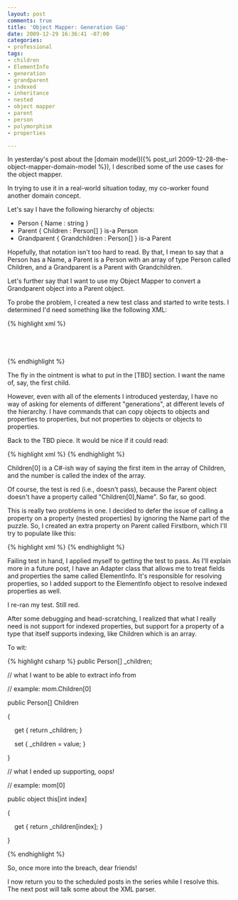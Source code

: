 ```yaml
---
layout: post
comments: true
title: 'Object Mapper: Generation Gap'
date: 2009-12-29 16:36:41 -07:00
categories:
- professional
tags:
- children
- ElementInfo
- generation
- grandparent
- indexed
- inheritance
- nested
- object mapper
- parent
- person
- polymorphism
- properties

---
```

In yesterday's post about the [domain model]({% post_url 2009-12-28-the-object-mapper-domain-model %}), I described some of the use cases for the object mapper.

In trying to use it in a real-world situation today, my co-worker found another domain concept.

Let's say I have the following hierarchy of objects:

*   Person { Name : string }
*   Parent { Children : Person[] } is-a Person
*   Grandparent { Grandchildren : Person[] } is-a Parent

Hopefully, that notation isn't too hard to read. By that, I mean to say that a Person has a Name, a Parent is a Person with an array of type Person called Children, and a Grandparent is a Parent with Grandchildren.

Let's further say that I want to use my Object Mapper to convert a Grandparent object into a Parent object.

To probe the problem, I created a new test class and started to write tests. I determined I'd need something like the following XML:

{% highlight xml %}
<Source ID="source1" Type="Grandparent">  
<Target ID="target1" Type="Parent">  
<Element Source="**[TBD]**" Target="Name" />  
<Element Source="Grandchildren" Target="Children" />  
</Target>  
</Source>
{% endhighlight %}

The fly in the ointment is what to put in the [TBD] section. I want the name of, say, the first child.

However, even with all of the elements I introduced yesterday, I have no way of asking for elements of different "generations", at different levels of the hierarchy. I have commands that can copy objects to objects and properties to properties, but not properties to objects or objects to properties.

Back to the TBD piece. It would be nice if it could read:

{% highlight xml %}
<Element Source="Children[0].Name" Target="Name" />
{% endhighlight %}

Children[0] is a C#-ish way of saying the first item in the array of Children, and the number is called the index of the array.

Of course, the test is red (i.e., doesn't pass), because the Parent object doesn't have a property called "Children[0],Name". So far, so good.

This is really two problems in one. I decided to defer the issue of calling a property on a property (nested properties) by ignoring the Name part of the puzzle. So, I created an extra property on Parent called Firstborn, which I'll try to populate like this:

{% highlight xml %}
<Element Source="Children[0]" Target="Firstborn" />
{% endhighlight %}

Failing test in hand, I applied myself to getting the test to pass. As I'll explain more in a future post, I have an Adapter class that allows me to treat fields and properties the same called ElementInfo. It's responsible for resolving properties, so I added support to the ElementInfo object to resolve indexed properties as well.

I re-ran my test. Still red.

After some debugging and head-scratching, I realized that what I really need is not support for indexed properties, but support for a property of a type that itself supports indexing, like Children which is an array.

To wit:

{% highlight csharp %}
public Person[] _children;

// what I want to be able to extract info from

// example: mom.Children[0]

public Person[] Children

{

    get { return _children; }

    set { _children = value; }

}

// what I ended up supporting, oops!

// example: mom[0]

public object this[int index]

{

    get { return _children[index]; }

}

{% endhighlight %}

So, once more into the breach, dear friends!

I now return you to the scheduled posts in the series while I resolve this. The next post will talk some about the XML parser.
